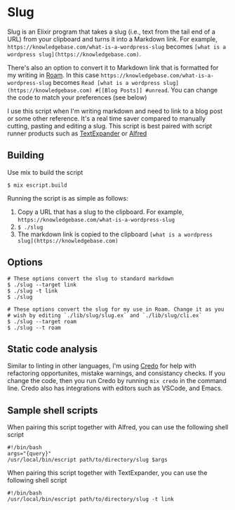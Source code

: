 # Slug

Slug is an Elixir program that takes a slug (i.e., text from the tail end of a URL) from your clipboard
and turns it into a Markdown link. For example, `https://knowledgebase.com/what-is-a-wordpress-slug` becomes 
`[what is a wordpress slug](https://knowledgebase.com)`.

There's also an option to convert it to Markdown link that is formatted for my
writing in [Roam](https://roamresearch.com/). In this case `https://knowledgebase.com/what-is-a-wordpress-slug` becomes 
`Read [what is a wordpress slug](https://knowledgebase.com) #[[Blog Posts]] #unread`.
You can change the code to match your preferences (see below)


I use this script when I'm writing markdown and need to link to a blog post or some other reference. It's a 
real time saver compared to manually cutting, pasting and editing a slug. This script is best paired with 
script runner products such as [TextExpander](https://textexpander.com/) or [Alfred](https://www.alfredapp.com/)

## Building
Use mix to build the script
```
$ mix escript.build
```

Running the script is as simple as follows:
1. Copy a URL that has a slug to the clipboard. For example, `https://knowledgebase.com/what-is-a-wordpress-slug` 
2. `$ ./slug`
3. The markdown link is copied to the clipboard `[what is a wordpress slug](https://knowledgebase.com)` 

## Options
```
# These options convert the slug to standard markdown
$ ./slug --target link
$ ./slug -t link
$ ./slug

# These options convert the slug for my use in Roam. Change it as you 
# wish by editing `./lib/slug/slug.ex` and `./lib/slug/cli.ex` 
$ ./slug --target roam
$ ./slug --t roam
```

## Static code analysis
Similar to linting in other languages, I'm using [Credo](https://github.com/rrrene/credo) for help with refactoring opportunites, 
mistake warnings, and consistancy checks.  If you change the code, then you run Credo by running `mix credo` in the command line.
Credo also has integrations with editors such as VSCode, and Emacs.

## Sample shell scripts
When pairing this script together with Alfred, you can use the following shell script
```
#!/bin/bash
args="{query}"
/usr/local/bin/escript path/to/directory/slug $args
```
When pairing this script together with TextExpander, you can use the following shell script
```
#!/bin/bash
/usr/local/bin/escript path/to/directory/slug -t link
```




